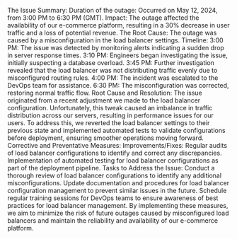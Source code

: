 The Issue Summary:
Duration of the outage: Occurred on May 12, 2024, from 3:00 PM to 6:30 PM (GMT).
Impact: The outage affected the availability of our e-commerce platform, resulting in a 30% decrease in user traffic and a loss of potential revenue.
The Root Cause: The outage was caused by a misconfiguration in the load balancer settings.
Timeline:
3:00 PM: The issue was detected by monitoring alerts indicating a sudden drop in server response times.
3:10 PM: Engineers began investigating the issue, initially suspecting a database overload.
3:45 PM: Further investigation revealed that the load balancer was not distributing traffic evenly due to misconfigured routing rules.
4:00 PM: The incident was escalated to the DevOps team for assistance.
6:30 PM: The misconfiguration was corrected, restoring normal traffic flow.
Root Cause and Resolution:
The issue originated from a recent adjustment we made to the load balancer configuration. Unfortunately, this tweak caused an imbalance in traffic distribution across our servers, resulting in performance issues for our users. To address this, we reverted the load balancer settings to their previous state and implemented automated tests to validate configurations before deployment, ensuring smoother operations moving forward.
Corrective and Preventative Measures:
Improvements/Fixes:
Regular audits of load balancer configurations to identify and correct any discrepancies.
Implementation of automated testing for load balancer configurations as part of the deployment pipeline.
Tasks to Address the Issue:
Conduct a thorough review of load balancer configurations to identify any additional misconfigurations.
Update documentation and procedures for load balancer configuration management to prevent similar issues in the future.
Schedule regular training sessions for DevOps teams to ensure awareness of best practices for load balancer management.
By implementing these measures, we aim to minimize the risk of future outages caused by misconfigured load balancers and maintain the reliability and availability of our e-commerce platform.
 